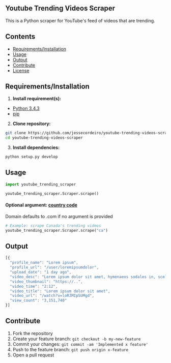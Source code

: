 ## Youtube Trending Videos Scraper

This is a Python scraper for YouTube's feed of videos that are trending.

## Contents

* [Requirements/Installation](#req/install)
* [Usage](#usage)
* [Output](#output)
* [Contribute](#contribute)
* [License](https://github.com/jessecordeiro/youtube-trending-videos-scraper/blob/master/LICENSE)

## <a name="req/install"></a>Requirements/Installation

1. **Install requirement(s):**
  + [Python 3.4.3](https://www.python.org/downloads/release/python-343/)
  + [pip](https://pip.pypa.io/en/stable/installing/)

2. **Clone repository:**

  ```bash
  git clone https://github.com/jessecordeiro/youtube-trending-videos-scraper.git
  cd youtube-trending-videos-scraper
  ```

3. **Install dependencies:**

  ```bash
  python setup.py develop
  ```

## <a name="usage"></a>Usage
```python
import youtube_trending_scraper

youtube_trending_scraper.Scraper.scrape()
```
#### Optional argument: [country code](https://en.wikipedia.org/wiki/List_of_Internet_top-level_domains)

Domain defaults to .com if no argument is provided
```python
# Example: scrape Canada's trending videos
youtube_trending_scraper.Scraper.scrape("ca")
```

## <a name="output"></a>Output
```js
[{
  "profile_name": "Lorem ipsum",
  "profile_url": "/user/loremipsumdolor",
  "upload_date": "1 day ago",
  "video_desc": "Lorem ipsum dolor sit amet, hymenaeos sodales in, scelerisque at.",
  "video_thumbnail": "https://..",
  "video_time": "2:12",
  "video_title": "Lorem ipsum dolor sit amet",
  "video_url": "/watch?v=loR3MIpSUMgd",
  "view_count": "3,151,740"
}]
```

## <a name="contribute"></a>Contribute
1. Fork the repository
2. Create your feature branch: `git checkout -b my-new-feature`
3. Commit your changes: `git commit -am 'Implemented x feature'`
4. Push to the feature branch: `git push origin x-feature`
5. Open a pull request
